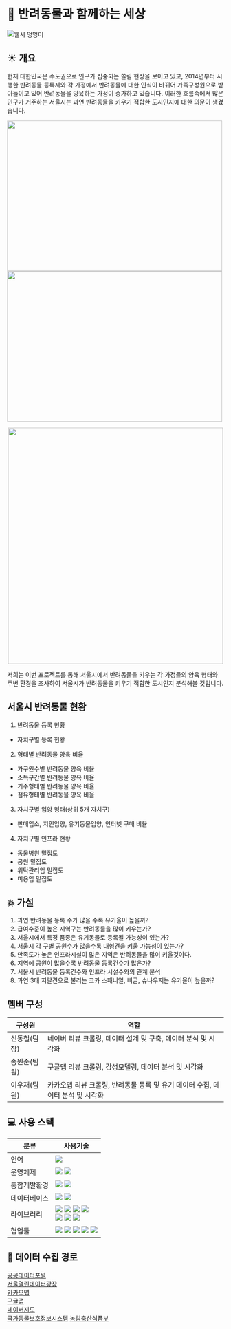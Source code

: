 # 🐶 반려동물과 함께하는 세상
![웰시 멍멍이](https://github.com/user-attachments/assets/f4a11148-2211-40ca-b964-f792453e16c6)

## ☀️ 개요 
현재 대한민국은 수도권으로 인구가 집중되는 쏠림 현상을 보이고 있고, 2014년부터 시행한 반려동물 등록제와 각 가정에서 반려동물에 대한 인식이 바뀌어 가족구성원으로 받아들이고 있어 반려동물을 양육하는 가정이 증가하고 있습니다. 이러한 흐름속에서 많은 인구가 거주하는 서울시는 과연 반려동물을 키우기 적합한 도시인지에 대한 의문이 생겼습니다.   

<img src="https://github.com/user-attachments/assets/bec0f21a-cd8d-43d3-bdbc-ebc6535b86a5" width="500" height="350" />
<img src="https://github.com/user-attachments/assets/8b5ad36e-54cb-4637-8bb4-183d5b45bc08" width="500" height="350" />
<p align="center"><img src="https://github.com/user-attachments/assets/7d4eb033-0f6a-4c30-8233-f005f5bbbaae" width="500" height="550" /></p>

저희는 이번 프로젝트를 통해 서울시에서 반려동물을 키우는 각 가정들의 양육 형태와 주변 환경을 조사하여 서울시가 반려동물을 키우기 적합한 도시인지 분석해볼 것입니다.

## 서울시 반려동물 현황
1. 반려동물 등록 현황
  - 자치구별 등록 현황
2. 형태별 반려동물 양육 비율
  - 가구원수별 반려동물 양육 비율
  - 소득구간별 반려동물 양육 비율
  - 거주형태별 반려동물 양육 비율
  - 점유형태별 반려동물 양육 비율
3. 자치구별 입양 형태(상위 5개 자치구)
  - 판매업소, 지인입양, 유기동물입양, 인터넷 구매 비율
4. 자치구별 인프라 현황
  - 동물병원 밀집도
  - 공원 밀집도
  - 위탁관리업 밀집도
  - 미용업 밀집도


## 💥 가설
1. 과연 반려동물 등록 수가 많을 수록 유기율이 높을까?
2. 급여수준이 높은 지역구는 반려동물을 많이 키우는가?
3. 서울시에서 특정 품종은 유기동물로 등록될 가능성이 있는가?
4. 서울시 각 구별 공원수가 많을수록 대형견을 키울 가능성이 있는가?
5. 만족도가 높은 인프라시설이 많은 지역은 반려동물을 많이 키울것이다.
6. 지역에 공원이 많을수록 반려동물 등록건수가 많은가?
7. 서울시 반려동물 등록건수와 인프라 시설수와의 관계 분석
8. 과연 3대 지랄견으로 불리는 코카 스패니얼, 비글, 슈나우저는 유기율이 높을까?

## 멤버 구성
|구성원|역할|
|------|---|
|신동철(팀장)|네이버 리뷰 크롤링, 데이터 설계 및 구축, 데이터 분석 및 시각화|
|송원준(팀원)|구글맵 리뷰 크롤링, 감성모델링, 데이터 분석 및 시각화|
|이우재(팀원)|카카오맵 리뷰 크롤링, 반려동물 등록 및 유기 데이터 수집, 데이터 분석 및 시각화|

## 💻 사용 스택
|분류|사용기술|
|------|---|
|언어|<img src="https://img.shields.io/badge/python-3776AB?style=for-the-badge&logo=python&logoColor=white">|
|운영체제|<img src="https://img.shields.io/badge/linux-FCC624?style=for-the-badge&logo=linux&logoColor=black"> <img src="https://img.shields.io/badge/ubuntu-E95420?style=for-the-badge&logo=ubuntu&logoColor=white">|
|통합개발환경|<img src="https://img.shields.io/badge/vscode-147EFB?style=for-the-badge&logo=xcode&logoColor=white"> <img src="https://img.shields.io/badge/jupyter-F37626?style=for-the-badge&logo=jupyter&logoColor=white">|
|데이터베이스|<img src="https://img.shields.io/badge/AWS RDS-527FFF?style=for-the-badge&logo=amazonwebservices&logoColor=white"> <img src="https://img.shields.io/badge/mysql-4479A1?style=for-the-badge&logo=mysql&logoColor=white">|
|라이브러리|<img src="https://img.shields.io/badge/Selenium-43B02A?style=for-the-badge&logo=selenium&logoColor=white"> <img src="https://img.shields.io/badge/Pandas-150458?style=for-the-badge&logo=pandas&logoColor=white"> <img src="https://img.shields.io/badge/Matplotlib-11557c?style=for-the-badge&logo=matplotlib&logoColor=white"> <img src="https://img.shields.io/badge/tensorflow-FF6F00?style=for-the-badge&logo=tensorflow&logoColor=white"> <br><img src="https://img.shields.io/badge/Seaborn-444876?style=for-the-badge&logo=seaborn&logoColor=white"> <img src="https://img.shields.io/badge/numpy-013243?style=for-the-badge&logo=numpy&logoColor=white"> <img src="https://img.shields.io/badge/googlemaps-4285F4?style=for-the-badge&logo=googlemaps&logoColor=white">|
|협업툴|<img src="https://img.shields.io/badge/Confluence-172B4D?style=for-the-badge&logo=confluence&logoColor=white"> <img src="https://img.shields.io/badge/Jira-0052CC?style=for-the-badge&logo=jira&logoColor=white"> <img src="https://img.shields.io/badge/Slack-4A154B?style=for-the-badge&logo=slack&logoColor=white"> <img src="https://img.shields.io/badge/git-F05032?style=for-the-badge&logo=git&logoColor=white"> <img src="https://img.shields.io/badge/github-181717?style=for-the-badge&logo=github&logoColor=white">|
## 🔗 데이터 수집 경로
[공공데이터포털](https://www.data.go.kr)   
[서울열린데이터광장](https://data.seoul.go.kr/)   
[카카오맵](https://map.kakao.com/)   
[구글맵](https://www.google.co.kr/maps)   
[네이버지도](https://map.naver.com/)   
[국가동물보호정보시스템](https://www.animal.go.kr/)
[농림축산식품부](https://data.mafra.go.kr/opendata/data/indexOpenDataDetail.do?data_id=20210806000000001532)

